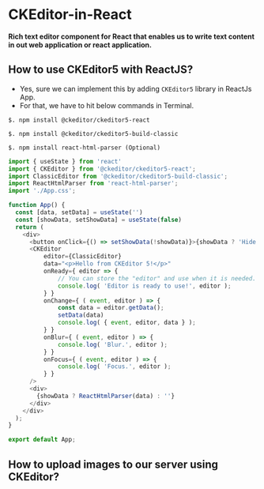 # CKEditor-in-React

**Rich text editor component for React that enables us to write text content in out web application or react application.**

## How to use CKEditor5 with ReactJS?

- Yes, sure we can implement this by adding `CKEditor5` library in ReactJs App.
- For that, we have to hit below commands in Terminal.
 
`$. npm install @ckeditor/ckeditor5-react`

`$. npm install @ckeditor/ckeditor5-build-classic`

`$. npm install react-html-parser (Optional)`

```js
import { useState } from 'react'
import { CKEditor } from '@ckeditor/ckeditor5-react';
import ClassicEditor from '@ckeditor/ckeditor5-build-classic';
import ReactHtmlParser from 'react-html-parser';
import './App.css';

function App() {
  const [data, setData] = useState('')
  const [showData, setShowData] = useState(false)
  return (
    <div>
      <button onClick={() => setShowData(!showData)}>{showData ? 'Hide' : 'Show'}</button>
      <CKEditor
          editor={ClassicEditor}
          data="<p>Hello from CKEditor 5!</p>"
          onReady={ editor => {
              // You can store the "editor" and use when it is needed.
              console.log( 'Editor is ready to use!', editor );
          } }
          onChange={ ( event, editor ) => {
              const data = editor.getData();
              setData(data)
              console.log( { event, editor, data } );
          } }
          onBlur={ ( event, editor ) => {
              console.log( 'Blur.', editor );
          } }
          onFocus={ ( event, editor ) => {
              console.log( 'Focus.', editor );
          } }
      />
      <div>
        {showData ? ReactHtmlParser(data) : ''}
      </div>
    </div>
  );
}

export default App;
```


## How to upload images to our server using CKEditor?


